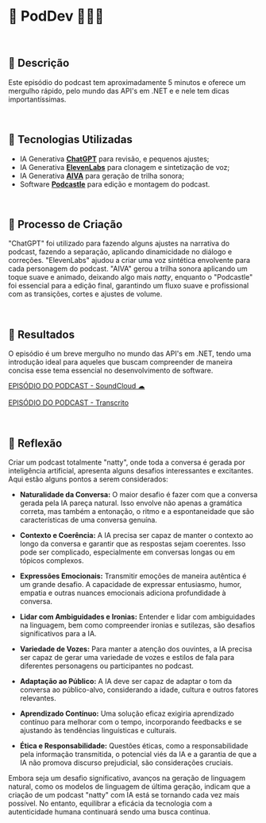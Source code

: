 # 📣 PodDev 👨🏽‍💻

</BR>

## 📒 Descrição
Este episódio do podcast tem aproximadamente 5 minutos e oferece um mergulho rápido, pelo mundo das API's em .NET e e nele tem dicas importantíssimas.

</BR>

## 🤖 Tecnologias Utilizadas
- IA Generativa **[ChatGPT](https://chat.openai.com)** para revisão, e pequenos ajustes;
- IA Generativa **[ElevenLabs](https://www.elevenlabs.io)** para clonagem e sintetização de voz;
- IA Generativa **[AIVA](https://aiva.ai)** para geração de trilha sonora;
- Software **[Podcastle](https://podcastle.ai)** para edição e montagem do podcast.

</BR>

## 🧐 Processo de Criação
"ChatGPT" foi utilizado para fazendo alguns ajustes na narrativa do podcast, fazendo a separação, aplicando dinamicidade no diálogo e correções. "ElevenLabs" ajudou a criar uma voz sintética envolvente para cada personagem do podcast. "AIVA" gerou a trilha sonora aplicando um toque suave e animado, deixando algo mais _natty_, enquanto o "Podcastle" foi essencial para a edição final, garantindo um fluxo suave e profissional com as transições, cortes e ajustes de volume.

</BR>

## 🚀 Resultados
O episódio é um breve mergulho no mundo das API's em .NET, tendo uma introdução ideal para aqueles que buscam compreender de maneira concisa esse tema essencial no desenvolvimento de software.

[EPISÓDIO DO PODCAST - SoundCloud ☁](https://on.soundcloud.com/n7b5i)
</BR></BR>
[EPISÓDIO DO PODCAST - Transcrito](/Podcast/Transcrição/PodDev.txt)

</BR>

## 💭 Reflexão

Criar um podcast totalmente "natty", onde toda a conversa é gerada por inteligência artificial, apresenta alguns desafios interessantes e excitantes. Aqui estão alguns pontos a serem considerados:

- **Naturalidade da Conversa:**
O maior desafio é fazer com que a conversa gerada pela IA pareça natural. Isso envolve não apenas a gramática correta, mas também a entonação, o ritmo e a espontaneidade que são características de uma conversa genuína.

- **Contexto e Coerência:**
A IA precisa ser capaz de manter o contexto ao longo da conversa e garantir que as respostas sejam coerentes. Isso pode ser complicado, especialmente em conversas longas ou em tópicos complexos.

- **Expressões Emocionais:**
Transmitir emoções de maneira autêntica é um grande desafio. A capacidade de expressar entusiasmo, humor, empatia e outras nuances emocionais adiciona profundidade à conversa.

- **Lidar com Ambiguidades e Ironias:**
Entender e lidar com ambiguidades na linguagem, bem como compreender ironias e sutilezas, são desafios significativos para a IA.

- **Variedade de Vozes:**
Para manter a atenção dos ouvintes, a IA precisa ser capaz de gerar uma variedade de vozes e estilos de fala para diferentes personagens ou participantes no podcast.

- **Adaptação ao Público:**
A IA deve ser capaz de adaptar o tom da conversa ao público-alvo, considerando a idade, cultura e outros fatores relevantes.

- **Aprendizado Contínuo:**
Uma solução eficaz exigiria aprendizado contínuo para melhorar com o tempo, incorporando feedbacks e se ajustando às tendências linguísticas e culturais.

- **Ética e Responsabilidade:**
Questões éticas, como a responsabilidade pela informação transmitida, o potencial viés da IA e a garantia de que a IA não promova discurso prejudicial, são considerações cruciais.

Embora seja um desafio significativo, avanços na geração de linguagem natural, como os modelos de linguagem de última geração, indicam que a criação de um podcast "natty" com IA está se tornando cada vez mais possível. No entanto, equilibrar a eficácia da tecnologia com a autenticidade humana continuará sendo uma busca contínua.
